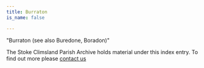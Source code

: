 ```yaml
---
title: Burraton
is_name: false

---
```


"Burraton (see also Buredone, Boradon)"


The Stoke Climsland Parish Archive holds material under this index entry. To find out more please [contact us](/contact/)

